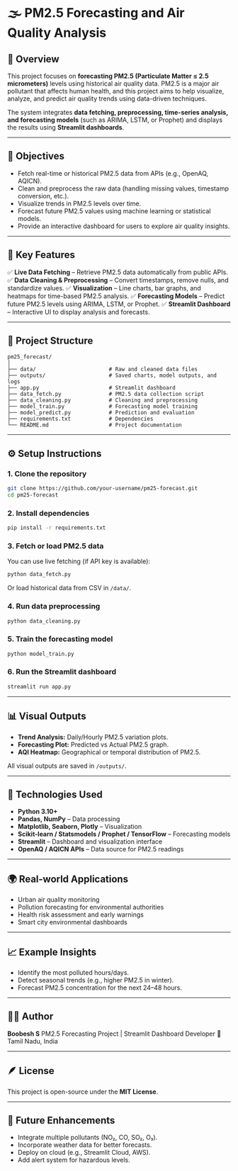 # 🌫️ PM2.5 Forecasting and Air Quality Analysis

## 📘 Overview

This project focuses on **forecasting PM2.5 (Particulate Matter ≤ 2.5 micrometers)** levels using historical air quality data. PM2.5 is a major air pollutant that affects human health, and this project aims to help visualize, analyze, and predict air quality trends using data-driven techniques.

The system integrates **data fetching, preprocessing, time-series analysis, and forecasting models** (such as ARIMA, LSTM, or Prophet) and displays the results using **Streamlit dashboards**.

---

## 🎯 Objectives

* Fetch real-time or historical PM2.5 data from APIs (e.g., OpenAQ, AQICN).
* Clean and preprocess the raw data (handling missing values, timestamp conversion, etc.).
* Visualize trends in PM2.5 levels over time.
* Forecast future PM2.5 values using machine learning or statistical models.
* Provide an interactive dashboard for users to explore air quality insights.

---

## 🧠 Key Features

✅ **Live Data Fetching** – Retrieve PM2.5 data automatically from public APIs.
✅ **Data Cleaning & Preprocessing** – Convert timestamps, remove nulls, and standardize values.
✅ **Visualization** – Line charts, bar graphs, and heatmaps for time-based PM2.5 analysis.
✅ **Forecasting Models** – Predict future PM2.5 levels using ARIMA, LSTM, or Prophet.
✅ **Streamlit Dashboard** – Interactive UI to display analysis and forecasts.

---

## 🧩 Project Structure

```
pm25_forecast/
│
├── data/                       # Raw and cleaned data files
├── outputs/                    # Saved charts, model outputs, and logs
├── app.py                      # Streamlit dashboard
├── data_fetch.py               # PM2.5 data collection script
├── data_cleaning.py            # Cleaning and preprocessing
├── model_train.py              # Forecasting model training
├── model_predict.py            # Prediction and evaluation
├── requirements.txt            # Dependencies
└── README.md                   # Project documentation
```

---

## ⚙️ Setup Instructions

### 1. Clone the repository

```bash
git clone https://github.com/your-username/pm25-forecast.git
cd pm25-forecast
```

### 2. Install dependencies

```bash
pip install -r requirements.txt
```

### 3. Fetch or load PM2.5 data

You can use live fetching (if API key is available):

```bash
python data_fetch.py
```

Or load historical data from CSV in `/data/`.

### 4. Run data preprocessing

```bash
python data_cleaning.py
```

### 5. Train the forecasting model

```bash
python model_train.py
```

### 6. Run the Streamlit dashboard

```bash
streamlit run app.py
```

---

## 📊 Visual Outputs

* **Trend Analysis:** Daily/Hourly PM2.5 variation plots.
* **Forecasting Plot:** Predicted vs Actual PM2.5 graph.
* **AQI Heatmap:** Geographical or temporal distribution of PM2.5.

All visual outputs are saved in `/outputs/`.

---

## 🧮 Technologies Used

* **Python 3.10+**
* **Pandas, NumPy** – Data processing
* **Matplotlib, Seaborn, Plotly** – Visualization
* **Scikit-learn / Statsmodels / Prophet / TensorFlow** – Forecasting models
* **Streamlit** – Dashboard and visualization interface
* **OpenAQ / AQICN APIs** – Data source for PM2.5 readings

---

## 🌍 Real-world Applications

* Urban air quality monitoring
* Pollution forecasting for environmental authorities
* Health risk assessment and early warnings
* Smart city environmental dashboards

---

## 📈 Example Insights

* Identify the most polluted hours/days.
* Detect seasonal trends (e.g., higher PM2.5 in winter).
* Forecast PM2.5 concentration for the next 24–48 hours.

---

## 🧑‍💻 Author

**Boobesh S**
PM2.5 Forecasting Project | Streamlit Dashboard Developer
📍 Tamil Nadu, India

---

## 🪶 License

This project is open-source under the **MIT License**.

---

## 💬 Future Enhancements

* Integrate multiple pollutants (NO₂, CO, SO₂, O₃).
* Incorporate weather data for better forecasts.
* Deploy on cloud (e.g., Streamlit Cloud, AWS).
* Add alert system for hazardous levels.
